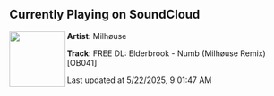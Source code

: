 ## Currently Playing on SoundCloud

[<img align="left" width="100" src="https://i1.sndcdn.com/artworks-fUNTyDE6Qxz4YLE5-8aQXFg-t500x500.jpg">](https://soundcloud.com/onlybangs/free-dl-elderbrook-numb-milhouse-remix-ob035)

**Artist**: Milhøuse 

**Track**: FREE DL: Elderbrook - Numb (Milhøuse Remix) [OB041]

Last updated at 5/22/2025, 9:01:47 AM
